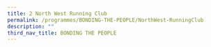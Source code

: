 ```yaml
---
title: 2 North West Running Club
permalink: /programmes/BONDING-THE-PEOPLE/NorthWest-RunningClub
description: ""
third_nav_title: BONDING THE PEOPLE
---
```



